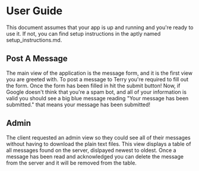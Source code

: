 # User Guide
This document assumes that your app is up and running and you're ready to use it. If not, you can find setup instructions in the aptly named setup_instructions.md.

## Post A Message
The main view of the application is the message form, and it is the first view you are greeted with. To post a message to Terry you're required to fill out the form. Once the form has been filled in hit the submit button!
Now, if Google doesn't think that you're a spam bot, and all of your information is valid you should see a big blue message reading "Your message has been submitted." that means your message has been submitted!

## Admin
The client requested an admin view so they could see all of their messages without having to download the plain text files. This view displays a table of all messages found on the server, dislpayed newest to oldest. Once a message has been read and acknowledged you can delete the message from the server and it will be removed from the table.